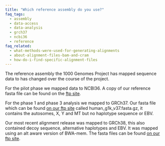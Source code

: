 ```yaml
---
title: "Which reference assembly do you use?"
faq_tags:
  - assembly
  - data-access
  - data-analysis
  - grch37
  - ncbi36
  - reference
faq_related:
  - what-methods-were-used-for-generating-alignments
  - about-alignment-files-bam-and-cram
  - how-do-i-find-specific-alignment-files
---
```

                    
The reference assembly the 1000 Genomes Project has mapped sequence data to has changed over the course of the project.

For the pilot phase we mapped data to NCBI36. A copy of our reference fasta file can be found on the [ftp site](http://ftp.1000genomes.ebi.ac.uk/vol1/ftp/pilot_data/technical/reference/).

For the phase 1 and phase 3 analysis we mapped to GRCh37. Our fasta file which can be found [on our ftp site](http://ftp.1000genomes.ebi.ac.uk/vol1/ftp/technical/reference/) called human_g1k_v37.fasta.gz, it contains the autosomes, X, Y and MT but no haplotype sequence or EBV.

Our most recent alignment release was mapped to GRCh38, this also contained decoy sequence, alternative haplotypes and EBV. It was mapped using an alt aware version of BWA-mem. The fasta files can be found [on our ftp site](http://ftp.1000genomes.ebi.ac.uk/vol1/ftp/technical/reference/GRCh38_reference_genome/).
